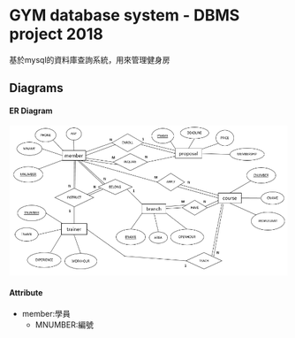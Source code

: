 # GYM database system - DBMS project 2018
基於mysql的資料庫查詢系統，用來管理健身房

## Diagrams
#### ER Diagram
![ER](./diagrams/ER.PNG)
#### Attribute
* member:學員
  * MNUMBER:編號
